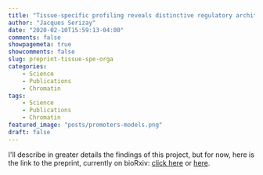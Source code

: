 ```yaml
---
title: "Tissue-specific profiling reveals distinctive regulatory architectures for ubiquitous, germline and somatic genes"
author: "Jacques Serizay"
date: "2020-02-10T15:59:13-04:00"
comments: false
showpagemeta: true
showcomments: false
slug: preprint-tissue-spe-orga
categories:
    - Science
    - Publications
    - Chromatin
tags:
    - Science
    - Publications
    - Chromatin
featured_image: "posts/promoters-models.png"
draft: false
---
```



I'll describe in greater details the findings of this project, but for now, here is the link to the preprint, currently on bioRxiv: [click here](https://www.biorxiv.org/content/10.1101/2020.02.20.958579v1) or [here](https://doi.org/10.1101/2020.02.20.958579).
